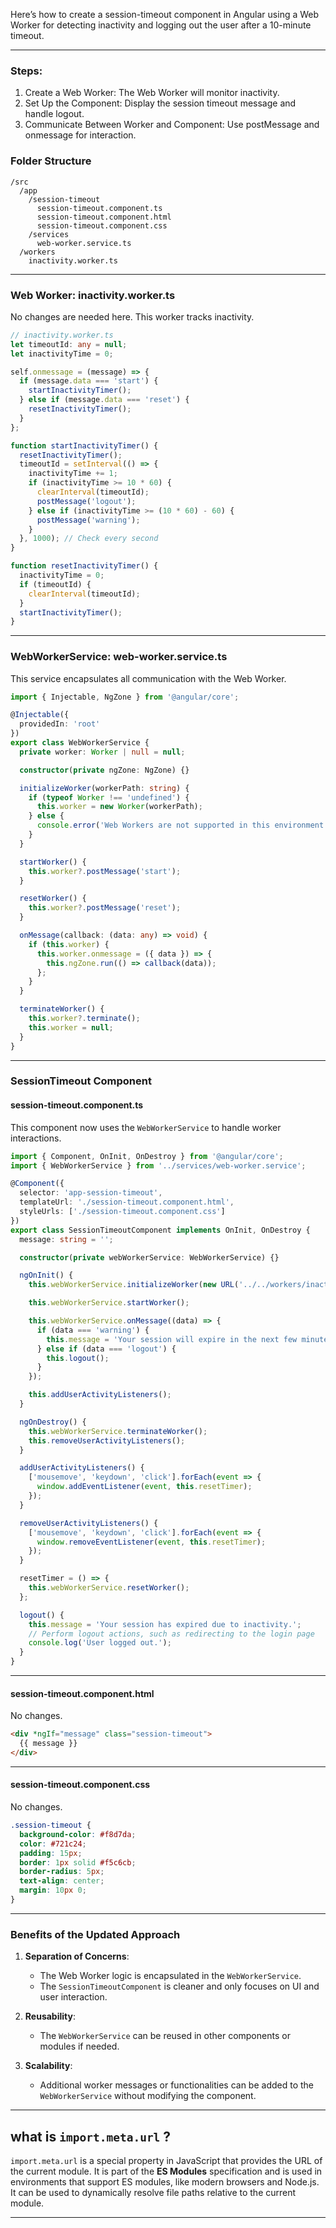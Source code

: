 Here’s how to create a session-timeout component in Angular using a Web Worker for detecting inactivity and logging out the user after a 10-minute timeout.

---

### Steps:

1. Create a Web Worker: The Web Worker will monitor inactivity.
2. Set Up the Component: Display the session timeout message and handle logout.
3. Communicate Between Worker and Component: Use postMessage and onmessage for interaction.

###  Folder Structure

```
/src
  /app
    /session-timeout
      session-timeout.component.ts
      session-timeout.component.html
      session-timeout.component.css
    /services
      web-worker.service.ts
  /workers
    inactivity.worker.ts
```

---

### **Web Worker: inactivity.worker.ts**
No changes are needed here. This worker tracks inactivity.

```typescript
// inactivity.worker.ts
let timeoutId: any = null;
let inactivityTime = 0;

self.onmessage = (message) => {
  if (message.data === 'start') {
    startInactivityTimer();
  } else if (message.data === 'reset') {
    resetInactivityTimer();
  }
};

function startInactivityTimer() {
  resetInactivityTimer();
  timeoutId = setInterval(() => {
    inactivityTime += 1;
    if (inactivityTime >= 10 * 60) {
      clearInterval(timeoutId);
      postMessage('logout');
    } else if (inactivityTime >= (10 * 60) - 60) {
      postMessage('warning');
    }
  }, 1000); // Check every second
}

function resetInactivityTimer() {
  inactivityTime = 0;
  if (timeoutId) {
    clearInterval(timeoutId);
  }
  startInactivityTimer();
}
```

---

### **WebWorkerService: web-worker.service.ts**

This service encapsulates all communication with the Web Worker.

```typescript
import { Injectable, NgZone } from '@angular/core';

@Injectable({
  providedIn: 'root'
})
export class WebWorkerService {
  private worker: Worker | null = null;

  constructor(private ngZone: NgZone) {}

  initializeWorker(workerPath: string) {
    if (typeof Worker !== 'undefined') {
      this.worker = new Worker(workerPath);
    } else {
      console.error('Web Workers are not supported in this environment.');
    }
  }

  startWorker() {
    this.worker?.postMessage('start');
  }

  resetWorker() {
    this.worker?.postMessage('reset');
  }

  onMessage(callback: (data: any) => void) {
    if (this.worker) {
      this.worker.onmessage = ({ data }) => {
        this.ngZone.run(() => callback(data));
      };
    }
  }

  terminateWorker() {
    this.worker?.terminate();
    this.worker = null;
  }
}
```

---

### **SessionTimeout Component**

#### **session-timeout.component.ts**

This component now uses the `WebWorkerService` to handle worker interactions.

```typescript
import { Component, OnInit, OnDestroy } from '@angular/core';
import { WebWorkerService } from '../services/web-worker.service';

@Component({
  selector: 'app-session-timeout',
  templateUrl: './session-timeout.component.html',
  styleUrls: ['./session-timeout.component.css']
})
export class SessionTimeoutComponent implements OnInit, OnDestroy {
  message: string = '';

  constructor(private webWorkerService: WebWorkerService) {}

  ngOnInit() {
    this.webWorkerService.initializeWorker(new URL('../../workers/inactivity.worker', import.meta.url));

    this.webWorkerService.startWorker();

    this.webWorkerService.onMessage((data) => {
      if (data === 'warning') {
        this.message = 'Your session will expire in the next few minutes due to inactivity.';
      } else if (data === 'logout') {
        this.logout();
      }
    });

    this.addUserActivityListeners();
  }

  ngOnDestroy() {
    this.webWorkerService.terminateWorker();
    this.removeUserActivityListeners();
  }

  addUserActivityListeners() {
    ['mousemove', 'keydown', 'click'].forEach(event => {
      window.addEventListener(event, this.resetTimer);
    });
  }

  removeUserActivityListeners() {
    ['mousemove', 'keydown', 'click'].forEach(event => {
      window.removeEventListener(event, this.resetTimer);
    });
  }

  resetTimer = () => {
    this.webWorkerService.resetWorker();
  };

  logout() {
    this.message = 'Your session has expired due to inactivity.';
    // Perform logout actions, such as redirecting to the login page
    console.log('User logged out.');
  }
}
```

---

#### **session-timeout.component.html**
No changes.

```html
<div *ngIf="message" class="session-timeout">
  {{ message }}
</div>
```

---

#### **session-timeout.component.css**
No changes.

```css
.session-timeout {
  background-color: #f8d7da;
  color: #721c24;
  padding: 15px;
  border: 1px solid #f5c6cb;
  border-radius: 5px;
  text-align: center;
  margin: 10px 0;
}
```

---

### **Benefits of the Updated Approach**
1. **Separation of Concerns**:
   - The Web Worker logic is encapsulated in the `WebWorkerService`.
   - The `SessionTimeoutComponent` is cleaner and only focuses on UI and user interaction.

2. **Reusability**:
   - The `WebWorkerService` can be reused in other components or modules if needed.

3. **Scalability**:
   - Additional worker messages or functionalities can be added to the `WebWorkerService` without modifying the component.

----

## what is ```import.meta.url``` ?

`import.meta.url` is a special property in JavaScript that provides the URL of the current module. It is part of the **ES Modules** specification and is used in environments that support ES modules, like modern browsers and Node.js. It can be used to dynamically resolve file paths relative to the current module.

----